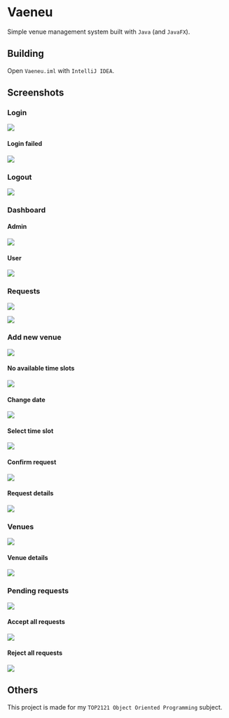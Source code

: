 # Vaeneu

Simple venue management system built with `Java` (and `JavaFX`).

## Building

Open `Vaeneu.iml` with `IntelliJ IDEA`.

## Screenshots

### Login

![](docs/login.png)

#### Login failed

![](docs/login-failed.png)

### Logout

![](docs/logout.png)

### Dashboard

#### Admin

![](docs/dashboard-admin.png)

#### User

![](docs/dashboard-user.png)

### Requests

![](docs/request-list.png)

![](docs/request-actions.png)

### Add new venue

![](docs/select-venue.png)

#### No available time slots

![](docs/no-time-slot.png)

#### Change date

![](docs/change-date.png)

#### Select time slot

![](docs/select-time-slot.png)

#### Confirm request

![](docs/confirm-request.png)

#### Request details

![](docs/request-details.png)

### Venues

![](docs/venue-list.png)

#### Venue details

![](docs/venue-details.png)

### Pending requests

![](docs/review-list.png)

#### Accept all requests

![](docs/review-accept-all.png)

#### Reject all requests

![](docs/review-reject-all.png)

## Others

This project is made for my `TOP2121 Object Oriented Programming` subject.